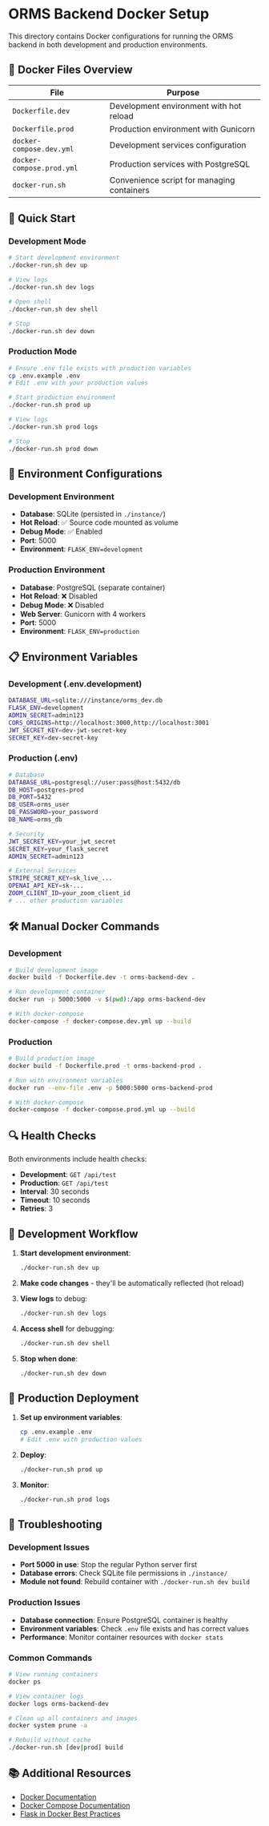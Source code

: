 # ORMS Backend Docker Setup

This directory contains Docker configurations for running the ORMS backend in both development and production environments.

## 🐳 Docker Files Overview

| File | Purpose |
|------|---------|
| `Dockerfile.dev` | Development environment with hot reload |
| `Dockerfile.prod` | Production environment with Gunicorn |
| `docker-compose.dev.yml` | Development services configuration |
| `docker-compose.prod.yml` | Production services with PostgreSQL |
| `docker-run.sh` | Convenience script for managing containers |

## 🚀 Quick Start

### Development Mode
```bash
# Start development environment
./docker-run.sh dev up

# View logs
./docker-run.sh dev logs

# Open shell
./docker-run.sh dev shell

# Stop
./docker-run.sh dev down
```

### Production Mode
```bash
# Ensure .env file exists with production variables
cp .env.example .env
# Edit .env with your production values

# Start production environment
./docker-run.sh prod up

# View logs
./docker-run.sh prod logs

# Stop
./docker-run.sh prod down
```

## 🔧 Environment Configurations

### Development Environment
- **Database**: SQLite (persisted in `./instance/`)
- **Hot Reload**: ✅ Source code mounted as volume
- **Debug Mode**: ✅ Enabled
- **Port**: 5000
- **Environment**: `FLASK_ENV=development`

### Production Environment
- **Database**: PostgreSQL (separate container)
- **Hot Reload**: ❌ Disabled
- **Debug Mode**: ❌ Disabled
- **Web Server**: Gunicorn with 4 workers
- **Port**: 5000
- **Environment**: `FLASK_ENV=production`

## 📋 Environment Variables

### Development (.env.development)
```bash
DATABASE_URL=sqlite:///instance/orms_dev.db
FLASK_ENV=development
ADMIN_SECRET=admin123
CORS_ORIGINS=http://localhost:3000,http://localhost:3001
JWT_SECRET_KEY=dev-jwt-secret-key
SECRET_KEY=dev-secret-key
```

### Production (.env)
```bash
# Database
DATABASE_URL=postgresql://user:pass@host:5432/db
DB_HOST=postgres-prod
DB_PORT=5432
DB_USER=orms_user
DB_PASSWORD=your_password
DB_NAME=orms_db

# Security
JWT_SECRET_KEY=your_jwt_secret
SECRET_KEY=your_flask_secret
ADMIN_SECRET=admin123

# External Services
STRIPE_SECRET_KEY=sk_live_...
OPENAI_API_KEY=sk-...
ZOOM_CLIENT_ID=your_zoom_client_id
# ... other production variables
```

## 🛠 Manual Docker Commands

### Development
```bash
# Build development image
docker build -f Dockerfile.dev -t orms-backend-dev .

# Run development container
docker run -p 5000:5000 -v $(pwd):/app orms-backend-dev

# With docker-compose
docker-compose -f docker-compose.dev.yml up --build
```

### Production
```bash
# Build production image
docker build -f Dockerfile.prod -t orms-backend-prod .

# Run with environment variables
docker run --env-file .env -p 5000:5000 orms-backend-prod

# With docker-compose
docker-compose -f docker-compose.prod.yml up --build
```

## 🔍 Health Checks

Both environments include health checks:

- **Development**: `GET /api/test`
- **Production**: `GET /api/test`
- **Interval**: 30 seconds
- **Timeout**: 10 seconds
- **Retries**: 3

## 📝 Development Workflow

1. **Start development environment**:
   ```bash
   ./docker-run.sh dev up
   ```

2. **Make code changes** - they'll be automatically reflected (hot reload)

3. **View logs** to debug:
   ```bash
   ./docker-run.sh dev logs
   ```

4. **Access shell** for debugging:
   ```bash
   ./docker-run.sh dev shell
   ```

5. **Stop when done**:
   ```bash
   ./docker-run.sh dev down
   ```

## 🚀 Production Deployment

1. **Set up environment variables**:
   ```bash
   cp .env.example .env
   # Edit .env with production values
   ```

2. **Deploy**:
   ```bash
   ./docker-run.sh prod up
   ```

3. **Monitor**:
   ```bash
   ./docker-run.sh prod logs
   ```

## 🐛 Troubleshooting

### Development Issues
- **Port 5000 in use**: Stop the regular Python server first
- **Database errors**: Check SQLite file permissions in `./instance/`
- **Module not found**: Rebuild container with `./docker-run.sh dev build`

### Production Issues
- **Database connection**: Ensure PostgreSQL container is healthy
- **Environment variables**: Check `.env` file exists and has correct values
- **Performance**: Monitor container resources with `docker stats`

### Common Commands
```bash
# View running containers
docker ps

# View container logs
docker logs orms-backend-dev

# Clean up all containers and images
docker system prune -a

# Rebuild without cache
./docker-run.sh [dev|prod] build
```

## 📚 Additional Resources

- [Docker Documentation](https://docs.docker.com/)
- [Docker Compose Documentation](https://docs.docker.com/compose/)
- [Flask in Docker Best Practices](https://flask.palletsprojects.com/en/2.3.x/deploying/docker/)